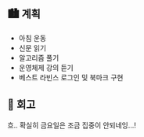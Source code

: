 ## 🏙️ 계획

- 아침 운동
- 신문 읽기
- 알고리즘 풀기
- 운영체제 강의 듣기
- 베스트 라빈스 로그인 및 북마크 구현

## 🌆 회고

흐.. 확실히 금요일은 조금 집중이 안되네잉...!